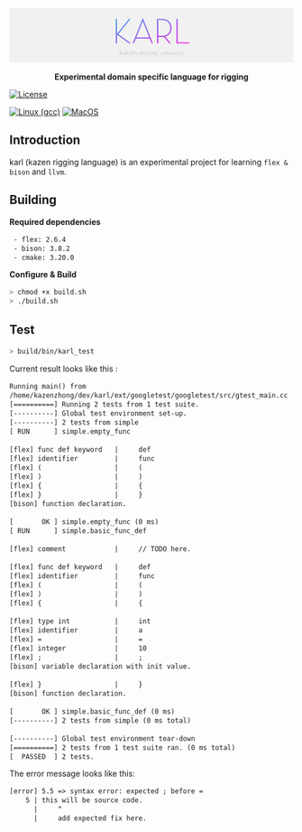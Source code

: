 ![](https://github.com/ZhongLingXiao/karl-wiki/blob/master/img/cover.jpeg)

<div align="center">

**Experimental domain specific language for rigging**
</div>

[![License](https://img.shields.io/badge/license-BSD%203--Clause-blue.svg?style=flat-square)](https://github.com/ZhongLingXiao/karl/blob/main/LICENSE)
<br/>

[![Linux (gcc)](https://github.com/ZhongLingXiao/karl/actions/workflows/build-linux-gcc.yml/badge.svg)](https://github.com/ZhongLingXiao/karl/actions/workflows/build-linux-gcc.yml)
[![MacOS](https://github.com/ZhongLingXiao/karl/actions/workflows/build-macos.yml/badge.svg)](https://github.com/ZhongLingXiao/karl/actions/workflows/build-macos.yml)

Introduction
------------

karl (kazen rigging language) is an experimental project for learning `flex & bison` and `llvm`.

Building
------------
**Required dependencies**
```
 - flex: 2.6.4
 - bison: 3.8.2
 - cmake: 3.20.0
```

**Configure & Build**
```bash
> chmod +x build.sh
> ./build.sh
```


Test
------------
```bash
> build/bin/karl_test
```
Current result looks like this :
```
Running main() from /home/kazenzhong/dev/karl/ext/googletest/googletest/src/gtest_main.cc
[==========] Running 2 tests from 1 test suite.
[----------] Global test environment set-up.
[----------] 2 tests from simple
[ RUN      ] simple.empty_func

[flex] func def keyword   |     def
[flex] identifier         |     func
[flex] (                  |     (
[flex] )                  |     )
[flex] {                  |     {
[flex] }                  |     }
[bison] function declaration.

[       OK ] simple.empty_func (0 ms)
[ RUN      ] simple.basic_func_def

[flex] comment            |     // TODO here.

[flex] func def keyword   |     def
[flex] identifier         |     func
[flex] (                  |     (
[flex] )                  |     )
[flex] {                  |     {

[flex] type int           |     int
[flex] identifier         |     a
[flex] =                  |     =
[flex] integer            |     10
[flex] ;                  |     ;
[bison] variable declaration with init value.

[flex] }                  |     }
[bison] function declaration.

[       OK ] simple.basic_func_def (0 ms)
[----------] 2 tests from simple (0 ms total)

[----------] Global test environment tear-down
[==========] 2 tests from 1 test suite ran. (0 ms total)
[  PASSED  ] 2 tests.
```

The error message looks like this:
```
[error] 5.5 => syntax error: expected ; before =
    5 | this will be source code.
      |     ^
      |     add expected fix here.
```
